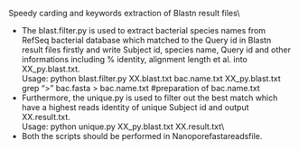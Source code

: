 
Speedy carding and keywords extraction of Blastn result files\
* The blast.filter.py is used to extract bacterial species names from RefSeq bacterial database which matched to the Query id in Blastn result files firstly and write Subject id, species name, Query id and other informations including % identity, alignment length et al. into XX_py.blast.txt.\
Usage: python blast.filter.py XX.blast.txt bac.name.txt XX_py.blast.txt\
grep “>” bac.fasta > bac.name.txt #preparation of bac.name.txt
* Furthermore, the unique.py is used to filter out the best match which have a highest reads identity of unique Subject id and output XX.result.txt.\
Usage: python unique.py XX_py.blast.txt XX.result.txt\
* Both the scripts should be performed in Nanoporefastareadsfile.



